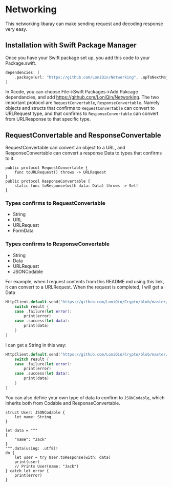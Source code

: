 # Networking

This networking libaray can make sending request and decoding response very easy.


## Installation with Swift Package Manager

Once you have your Swift package set up, you add this code to your Package.swift. 
```swift
dependencies: [
    .package(url: "https://github.com/LoniQin/Networking", .upToNextMajor(from: "1.0.0"))
]
```
 In Xcode, you can choose File->Swift Packages->Add Pakcage dependancies, and add https://github.com/LoniQin/Networking.
 The two important protocol are `RequestConvertable`, `ResponseConvertable`. Namely objects and structs that confirms to `RequestConvertable` can convert to URLRequest type, and that confirms to `ResponseConvertable` can convert from URLResponse to that specific type. 
 ## RequestConvertable and ResponseConvertable
 RequestConvertable can convert an object to a URL, and ResponseConvertable can convert a response Data to types that confirms to it.
 ```
 public protocol RequestConvertable {
     func toURLRequest() throws -> URLRequest
 }
 public protocol ResponseConvertable {
     static func toResponse(with data: Data) throws -> Self
 }

 ```
 ### Types confirms to RequestConvertable
 * String
 * URL
 * URLRequest
 * FormData
 
 ### Types confirms to ResponseConvertable
 * String
 * Data
 * URLRequest
 * JSONCodable
 
 
 For example, when I request contents from this README.md using this link, it can convert to a URLRequest. When the request is completed, I will get a Data 
```swift
HttpClient.default.send("https://github.com/LoniQin/Crypto/blob/master/README.md") { (result: Result<Data,Error>) in
    switch result {
    case .failure(let error):
        print(error)
    case .success(let data):
        print(data)
    }
}
```

I can get a String in this way:

```swift
HttpClient.default.send("https://github.com/LoniQin/Crypto/blob/master/README.md") { (result: Result<String,Error>) in
    switch result {
    case .failure(let error):
        print(error)
    case .success(let data):
        print(data)
    }
}
```

You can also define your own type of data to confirm to `JSONCodable`, which inherits both from Codable and ResponseConvertable.
```
struct User: JSONCodable {
    let name: String
}

let data = """
{
    "name": "Jack"
}
""".data(using: .utf8)!
do {
    let user = try User.toResponse(with: data)
    print(user)
    // Prints User(name: "Jack")
} catch let error {
    print(error)
}
```

